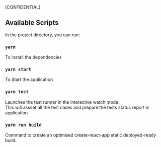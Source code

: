 [CONFIDENTIAL]

## Available Scripts

In the project directory, you can run:

### `yarn`

To Install the dependencies

### `yarn start`

To Start the application

### `yarn test`

Launches the test runner in the interactive watch mode.<br>
This will assset all the test cases and prepare the tests status report in application

### `yarn run build`

Command to create an optimised create-react-app static deployed-ready build.
